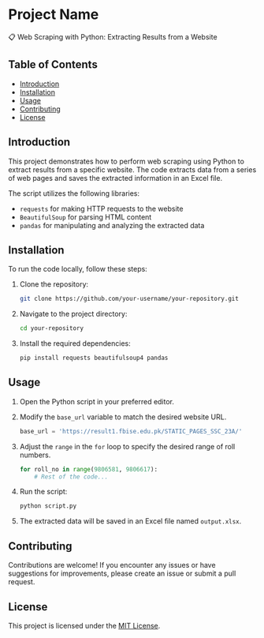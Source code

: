 # Project Name

📋 Web Scraping with Python: Extracting Results from a Website

## Table of Contents

- [Introduction](#introduction)
- [Installation](#installation)
- [Usage](#usage)
- [Contributing](#contributing)
- [License](#license)

## Introduction

This project demonstrates how to perform web scraping using Python to extract results from a specific website. The code extracts data from a series of web pages and saves the extracted information in an Excel file.

The script utilizes the following libraries:

- `requests` for making HTTP requests to the website
- `BeautifulSoup` for parsing HTML content
- `pandas` for manipulating and analyzing the extracted data

## Installation

To run the code locally, follow these steps:

1. Clone the repository:

   ```bash
   git clone https://github.com/your-username/your-repository.git
   ```

2. Navigate to the project directory:

   ```bash
   cd your-repository
   ```

3. Install the required dependencies:

   ```bash
   pip install requests beautifulsoup4 pandas
   ```

## Usage

1. Open the Python script in your preferred editor.

2. Modify the `base_url` variable to match the desired website URL.

   ```python
   base_url = 'https://result1.fbise.edu.pk/STATIC_PAGES_SSC_23A/'
   ```

3. Adjust the `range` in the `for` loop to specify the desired range of roll numbers.

   ```python
   for roll_no in range(9806581, 9806617):
       # Rest of the code...
   ```

4. Run the script:

   ```bash
   python script.py
   ```

5. The extracted data will be saved in an Excel file named `output.xlsx`.

## Contributing

Contributions are welcome! If you encounter any issues or have suggestions for improvements, please create an issue or submit a pull request.

## License

This project is licensed under the [MIT License](LICENSE).
